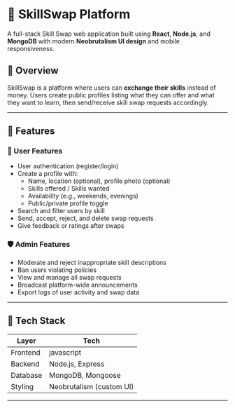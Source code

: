 # 🔁 SkillSwap Platform

A full-stack Skill Swap web application built using **React**, **Node.js**, and **MongoDB** with modern **Neobrutalism UI design** and mobile responsiveness.

## 🧠 Overview

SkillSwap is a platform where users can **exchange their skills** instead of money. Users create public profiles listing what they can offer and what they want to learn, then send/receive skill swap requests accordingly.

---

## 🚀 Features

### 👤 User Features
- User authentication (register/login)
- Create a profile with:
  - Name, location (optional), profile photo (optional)
  - Skills offered / Skills wanted
  - Availability (e.g., weekends, evenings)
  - Public/private profile toggle
- Search and filter users by skill
- Send, accept, reject, and delete swap requests
- Give feedback or ratings after swaps

### 🛡️ Admin Features
- Moderate and reject inappropriate skill descriptions
- Ban users violating policies
- View and manage all swap requests
- Broadcast platform-wide announcements
- Export logs of user activity and swap data

---

## 🧱 Tech Stack

| Layer        | Tech                      |
|--------------|---------------------------|
| Frontend     | javascript                |
| Backend      | Node.js, Express          |
| Database     | MongoDB, Mongoose         |
| Styling      | Neobrutalism (custom UI)  |


---



